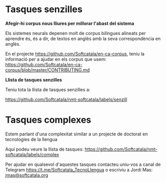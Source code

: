 # Tasques senzilles

**Afegir-hi corpus nous lliures per millorar l'abast del sistema**

Els sistemes neurals depenen molt de corpus bilingues alineats per aprendre és, és a dir, de textos en anglès amb la seva correspondència en anglès.

En el projecte https://github.com/Softcatala/en-ca-corpus, teniu la informació per a ajudar en els corpus que usem: https://github.com/Softcatala/en-ca-corpus/blob/master/CONTRIBUTING.md

**Llista de tasques senzilles**

Teniu tota la llista de tasques senzilles a:

https://github.com/Softcatala/nmt-softcatala/labels/senzill


# Tasques complexes

Estem parlant d'una complexitat similar a un projecte de doctorat en tecnologies de la llengua

Aquí podeu veure la llista de tasques: https://github.com/Softcatala/nmt-softcatala/labels/complex

Per ajudar en qualsevol d'aquestes tasques contacteu uniu-vos a canal de Telegram https://t.me/Softcatala_TecnoLlengua o escriviu a Jordi Mas: jmas@softcatala.org
